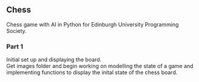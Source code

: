 ## Chess

Chess game with AI in Python for Edinburgh University Programming Society. <br/>

### Part 1

Initial set up and displaying the board. <br/>
Get images folder and begin working on modelling the state of a game and implementing functions to display the inital state of the chess board.
